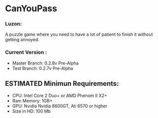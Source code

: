 # CanYouPass

### Luzon:
A puzzle game where you need to have a lot of patient to finish it without getting annoyed.

### Current Version :
  - Master Branch: 0.2.8v Pre-Alpha
  - Test Branch: 0.2.7v Pre-Alpha

## ESTIMATED Minimun Requirements:
  - CPU: Intel Core 2 Duo+ or AMD Phenom II X2+
  - Ram Memory: 1GB+
  - GPU: Nvidia Nvidia 8600GT, Ati 6570 or higher
  - Size in HD: 100 Mb
